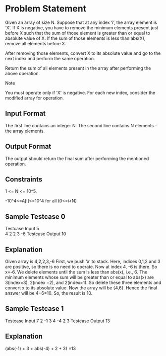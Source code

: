 # Problem Statement
Given an array of size N. Suppose that at any index ‘i’, the array element is ‘X’. If X is negative, you have to remove the minimum elements present just before X such that the sum of those element is greater than or equal to absolute value of X. If the sum of those elements is less than abs(X), remove all elements before X.

After removing those elements, convert X to its absolute value and go to the next index and perform the same operation. 

Return the sum of all elements present in the array after performing the above operation.  

Note 

You must operate only if ‘X’ is negative.
For each new index, consider the modified array for operation.
## Input Format
The first line contains an integer N.
The second line contains N elements - the array elements.

## Output Format
The output should return the final sum after performing the mentioned operation.

## Constraints
1 <= N <= 10^5. 

-10^4<=A[i]<=10^4 for all (0<=i<N)

## Sample Testcase 0
Testcase Input
5	   
4 2 2 3 -6 
Testcase Output
10
## Explanation
Given array is 4,2,2,3,-6 
First, we push ‘a’ to stack.
Here, indices 0,1,2 and 3 are positive, so there is no need to operate.
Now at index 4, -6 is there. So x=-6.
We delete elements until the sum is less than abs(x), i.e., 6.
The minimum elements whose sum will be greater than or equal to abs(x) are 3(index=3), 2(index =2), and 2(index=1). So delete these three elements and convert x to its absolute value. 
Now the array will be {4,6}.
Hence the final answer will be 4+6=10.
 So, the result is 10.
## Sample Testcase 1
Testcase Input
7
2 -1 3 4 -4 2 3
Testcase Output
13
## Explanation
(abs(-1) + 3 + abs(-4) + 2 + 3)  =13

